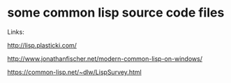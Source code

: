 # some common lisp source code files

Links:

http://lisp.plasticki.com/

http://www.jonathanfischer.net/modern-common-lisp-on-windows/

https://common-lisp.net/~dlw/LispSurvey.html

